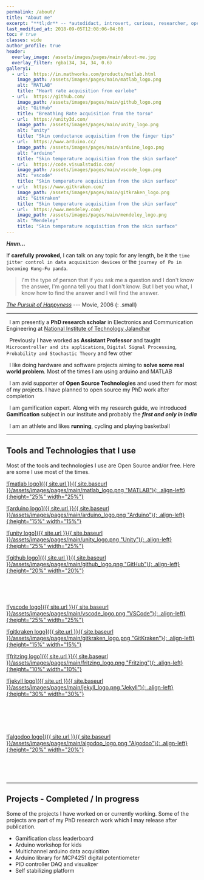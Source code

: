 ```yaml
---
permalink: /about/
title: "About me"
excerpt: "**tl;dr** -- *autodidact, introvert, curious, researcher, open source supporter*"
last_modified_at: 2018-09-05T12:08:06-04:00
toc: # true
classes: wide
author_profile: true
header:
  overlay_image: /assets/images/pages/main/about-me.jpg
  overlay_filter: rgba(34, 34, 34, 0.6)
gallery1:
  - url:  https://in.mathworks.com/products/matlab.html
    image_path: /assets/images/pages/main/matlab_logo.png
    alt: "MATLAB"
    title: "Heart rate acquisition from earlobe"  
  - url:  https://github.com/
    image_path: /assets/images/pages/main/github_logo.png
    alt: "GitHub"
    title: "Breathing Rate acquisition from the torso"  
  - url:  https://unity3d.com/
    image_path: /assets/images/pages/main/unity_logo.png
    alt: "unity"
    title: "Skin conductance acquisition from the finger tips"  
  - url:  https://www.arduino.cc/
    image_path: /assets/images/pages/main/arduino_logo.png
    alt: "arduino"
    title: "Skin temperature acquisition from the skin surface"  
  - url:  https://code.visualstudio.com/
    image_path: /assets/images/pages/main/vscode_logo.png
    alt: "vscode"
    title: "Skin temperature acquisition from the skin surface"
  - url:  https://www.gitkraken.com/
    image_path: /assets/images/pages/main/gitkraken_logo.png
    alt: "GitKraken"
    title: "Skin temperature acquisition from the skin surface"
  - url:  https://www.mendeley.com/
    image_path: /assets/images/pages/main/mendeley_logo.png
    alt: "Mendeley"
    title: "Skin temperature acquisition from the skin surface"
---
```


**_Hmm..._**  
  
If **carefully provoked**, I can talk on any topic for any length, be it the `time jitter control in data acquisition devices` or the `journey of Po in becoming Kung-Fu panda`.  
 
> I'm the type of person that if you ask me a question and I don't know the answer, I'm gonna tell you that I don't know. But I bet you what, I know how to find the answer and I will find the answer.

[*The Pursuit of Happyness*](https://www.imdb.com/title/tt0454921/) --- Movie, 2006
{: .small}

---
<i class="fa fa-graduation-cap about-icon"></i> &nbsp; I am presently a **PhD research scholar** in Electronics and Communication Engineering at [National Institute of Technology Jalandhar](http://www.nitj.ac.in)   
  
<i class="fas fa-briefcase"></i> &nbsp; Previously I have worked as **Assistant Professor** and taught `Microcontroller and its applications`, `Digital Signal Processing`, `Probability and Stochastic Theory` and few other     
  
<i class="fas fa-cog"></i> &nbsp; I like doing hardware and software projects aiming to **solve some real world problem**. Most of the times I am using arduino and MATLAB   
  
<i class="fas fa-toolbox"></i> &nbsp; I am avid supporter of **Open Source Technologies** and used them for most of my projects. I have planned to open source my PhD work after completion

<i class="fas fa-gamepad"></i> &nbsp; I am gamification expert. Along with my research guide, we introduced **Gamification** subject in our institute and probably the ***first and only in India***
  
<i class="fas fa-basketball-ball"></i> &nbsp; I am an athlete and likes **running**, cycling and playing basketball

---
## <i class="fas fa-wrench"></i> Tools and Technologies that I use
Most of the tools and technologies I use are Open Source and/or free. Here are some I use most of the times.   

[![matlab logo]({{ site.url }}{{ site.baseurl }}/assets/images/pages/main/matlab_logo.png "MATLAB"){: .align-left}{:height="25%" width="25%"}](https://in.mathworks.com/products/matlab.html)

[![arduino logo]({{ site.url }}{{ site.baseurl }}/assets/images/pages/main/arduino_logo.png "Arduino"){: .align-left}{:height="15%" width="15%"}](https://www.arduino.cc/)

[![unity logo]({{ site.url }}{{ site.baseurl }}/assets/images/pages/main/unity_logo.png "Unity"){: .align-left}{:height="25%" width="25%"}](https://unity3d.com/)

[![github logo]({{ site.url }}{{ site.baseurl }}/assets/images/pages/main/github_logo.png "GitHub"){: .align-left}{:height="20%" width="20%"}](https://github.com/)

<br>
<br>
<br>

[![vscode logo]({{ site.url }}{{ site.baseurl }}/assets/images/pages/main/vscode_logo.png "VSCode"){: .align-left}{:height="25%" width="25%"}](https://code.visualstudio.com/)

[![gitkraken logo]({{ site.url }}{{ site.baseurl }}/assets/images/pages/main/gitkraken_logo.png "GitKraken"){: .align-left}{:height="15%" width="15%"}](https://www.gitkraken.com/)

[![fritzing logo]({{ site.url }}{{ site.baseurl }}/assets/images/pages/main/fritzing_logo.png "Fritzing"){: .align-left}{:height="10%" width="10%"}](http://fritzing.org/home/)

[![jekyll logo]({{ site.url }}{{ site.baseurl }}/assets/images/pages/main/jekyll_logo.png "Jekyll"){: .align-left}{:height="30%" width="30%"}](https://jekyllrb.com/)

<br>
<br>
<br>
<br>

[![algodoo logo]({{ site.url }}{{ site.baseurl }}/assets/images/pages/main/algodoo_logo.png "Algodoo"){: .align-left}{:height="20%" width="20%"}](http://www.algodoo.com/)

<br>
<br>
<br>

---
## <i class="fas fa-cog"></i> Projects - Completed / In progress
Some of the projects I have worked on or currently working. Some of the projects are part of my PhD research work which I may release after publication.  

- Gamification class leaderboard
- Arduino workshop for kids
- Multichannel arduino data acquisition
- Arduino library for MCP4251 digital potentiometer
- PID controller DAQ and visualizer 
- Self stabilizing platform


